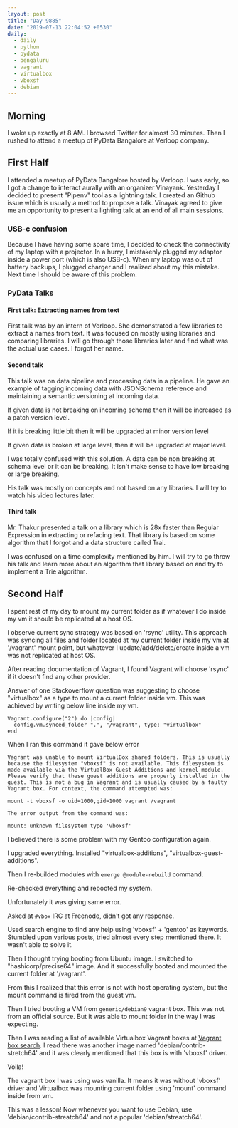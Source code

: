 ```yaml
---
layout: post
title: "Day 9885"
date: "2019-07-13 22:04:52 +0530"
daily:
  - daily
  - python
  - pydata
  - bengaluru
  - vagrant
  - virtualbox
  - vboxsf
  - debian
---
```


## Morning

I woke up exactly at 8 AM. I browsed Twitter for almost 30 minutes. Then I
rushed to attend a meetup of PyData Bangalore at Verloop company.


## First Half

I attended a meetup of PyData Bangalore hosted by Verloop. I was early, so I got
a change to interact aurally with an organizer Vinayank. Yesterday I decided to
present "Pipenv" tool as a lightning talk. I created an Github issue which is
usually a method to propose a talk. Vinayak agreed to give me an opportunity to
present a lighting talk at an end of all main sessions.


### USB-c confusion

Because I have having some spare time, I decided to check the connectivity of my
laptop with a projector. In a hurry, I mistakenly plugged my adaptor inside a
power port (which is also USB-c). When my laptop was out of battery backups, I
plugged charger and I realized about my this mistake. Next time I should be
aware of this problem.


### PyData Talks

#### First talk: Extracting names from text


First talk was by an intern of Verloop. She demonstrated a few libraries to
extract a names from text. It was focused on mostly using libraries and
comparing libraries. I will go through those libraries later and find what was
the actual use cases. I forgot her name.


#### Second talk

This talk was on data pipeline and processing data in a pipeline. He gave an
example of tagging incoming data with JSONSchema reference and maintaining a
semantic versioning at incoming data.

If given data is not breaking on incoming schema then it will be increased as a
patch version level.

If it is breaking little bit then it will be upgraded at minor version level

If given data is broken at large level, then it will be upgraded at major level.

I was totally confused with this solution. A data can be non breaking at schema
level or it can be breaking. It isn't make sense to have low breaking or large
breaking.

His talk was mostly on concepts and not based on any libraries. I will try to
watch his video lectures later.


#### Third talk

Mr. Thakur presented a talk on a library which is 28x faster than Regular
Expression in extracting or refacing text. That library is based on some
algorithm that I forgot and a data structure called Trai.

I was confused on a time complexity mentioned by him. I will try to go throw his
talk and learn more about an algorithm that library based on and try to
implement a Trie algorithm.


## Second Half

I spent rest of my day to mount my current folder as if whatever I do inside my
vm it should be replicated at a host OS.

I observe current sync strategy was based on 'rsync' utility. This approach was
syncing all files and folder located at my current folder inside my vm at
'/vagrant' mount point, but whatever I update/add/delete/create inside a vm was
not replicated at host OS.

After reading documentation of Vagrant, I found Vagrant will choose 'rsync' if
it doesn't find any other provider.

Answer of one Stackoverflow question was suggesting to choose "virtualbox" as a
type to mount a current folder inside vm. This was achieved by writing below
line inside my vm.

```
Vagrant.configure("2") do |config|
  config.vm.synced_folder ".", "/vagrant", type: "virtualbox"
end
```

When I ran this command it gave below error

```
Vagrant was unable to mount VirtualBox shared folders. This is usually
because the filesystem "vboxsf" is not available. This filesystem is
made available via the VirtualBox Guest Additions and kernel module.
Please verify that these guest additions are properly installed in the
guest. This is not a bug in Vagrant and is usually caused by a faulty
Vagrant box. For context, the command attempted was:

mount -t vboxsf -o uid=1000,gid=1000 vagrant /vagrant

The error output from the command was:

mount: unknown filesystem type 'vboxsf'
```

I believed there is some problem with my Gentoo configuration again.

I upgraded everything. Installed "virtualbox-additions",
"virtualbox-guest-additions".

Then I re-builded modules with `emerge @module-rebuild` command.

Re-checked everything and rebooted my system.

Unfortunately it was giving same error.

Asked at `#vbox` IRC at Freenode, didn't got any response.

Used search engine to find any help using 'vboxsf' + 'gentoo' as keywords.
Stumbled upon various posts, tried almost every step mentioned there. It wasn't
able to solve it.

Then I thought trying booting from Ubuntu image. I switched to
"hashicorp/precise64" image. And it successfully booted and mounted the current
folder at '/vagrant'.

From this I realized that this error is not with host operating system, but the
mount command is fired from the guest vm.

Then I tried booting a VM from `generic/debian9` vagrant box. This was not from
an official source. But it was able to mount folder in the way I was expecting.

Then I was reading a list of available Virtualbox Vagrant boxes at 
[Vagrant box search][vagrant_box_search]. I read there was another image named
'debian/contrib-stretch64' and it was clearly mentioned that this box is with
'vboxsf' driver.


Voila!

The vagrant box I was using was vanilla. It means it was without 'vboxsf' driver
and Virtualbox was mounting current folder using 'mount' command inside from vm.

This was a lesson! Now whenever you want to use Debian, use
'debian/contrib-streatch64' and not a popular 'debian/streatch64'.

[vagrant_box_search]: https://app.vagrantup.com/boxes/search
